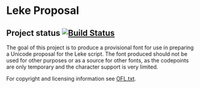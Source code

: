# Leke Proposal

## Project status [![Build Status](http://build.palaso.org/app/rest/builds/buildType:Fonts_LekeProposal/statusIcon)](http://build.palaso.org/viewType.html?buildTypeId=Fonts_LekeProposal&guest=1)  

The goal of this project is to produce a provisional font for use in preparing a Unicode proposal for the Leke script. The font produced should not be used for other purposes or as a source for other fonts, as the codepoints are only temporary and the character support is very limited.

For copyright and licensing information see [OFL.txt](OFL.txt).



